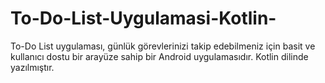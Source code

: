 # To-Do-List-Uygulamasi-Kotlin-

To-Do List uygulaması, günlük görevlerinizi takip edebilmeniz için basit ve kullanıcı dostu bir arayüze sahip bir Android uygulamasıdır. Kotlin dilinde yazılmıştır.

